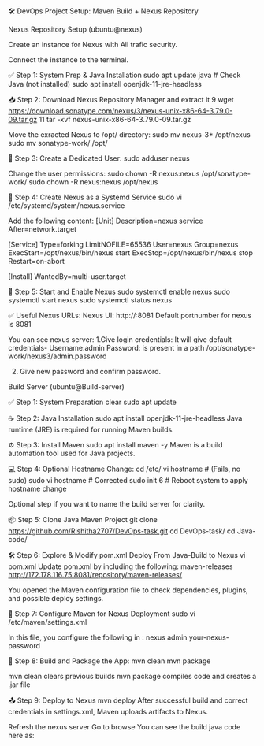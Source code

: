 🛠️ DevOps Project Setup: Maven Build + Nexus Repository

 Nexus Repository Setup (ubuntu@nexus)

Create an instance for Nexus with All trafic security.

Connect the instance to the terminal.


 ✅ Step 1: System Prep & Java Installation
   sudo apt update
  java                # Check Java (not installed)
  sudo apt install openjdk-11-jre-headless


📥 Step 2: Download Nexus Repository Manager and extract it
9  wget https://download.sonatype.com/nexus/3/nexus-unix-x86-64-3.79.0-09.tar.gz
11 tar -xvf nexus-unix-x86-64-3.79.0-09.tar.gz


Move the exracted Nexus to /opt/ directory:
 sudo mv nexus-3* /opt/nexus
 sudo mv sonatype-work/ /opt/


👤 Step 3: Create a Dedicated User:
 sudo adduser nexus

Change the user permissions:
sudo chown -R nexus:nexus /opt/sonatype-work/
sudo chown -R nexus:nexus /opt/nexus


🔧 Step 4: Create Nexus as a Systemd Service
sudo vi /etc/systemd/system/nexus.service

Add the following content:
[Unit]
Description=nexus service
After=network.target

[Service]
Type=forking
LimitNOFILE=65536
User=nexus
Group=nexus
ExecStart=/opt/nexus/bin/nexus start
ExecStop=/opt/nexus/bin/nexus stop
Restart=on-abort

[Install]
WantedBy=multi-user.target


🚀 Step 5: Start and Enable Nexus
sudo systemctl enable nexus
sudo systemctl start nexus
sudo systemctl status nexus


✅ Useful Nexus URLs:
Nexus UI: http://<your-nexus-ip>:8081
Default portnumber for nexus is 8081

You can see nexus server:
1.Give login credentials:
  It will give default credentials-
   Username:admin
   Password: is present in a path /opt/sonatype-work/nexus3/admin.password

2. Give new password and confirm password.



 Build Server (ubuntu@Build-server)

 ✅ Step 1: System Preparation
     clear
     sudo apt update

☕ Step 2: Java Installation
    sudo apt install openjdk-11-jre-headless
Java runtime (JRE) is required for running Maven builds.


⚙️ Step 3: Install Maven
  sudo apt install maven -y
Maven is a build automation tool used for Java projects.


💻 Step 4: Optional Hostname Change:
 cd /etc/
 vi hostname       # (Fails, no sudo)
 sudo vi hostname  # Corrected
 sudo init 6       # Reboot system to apply hostname change

Optional step if you want to name the build server for clarity.




📦 Step 5: Clone Java Maven Project
git clone https://github.com/Rishitha2707/DevOps-task.git
 cd DevOps-task/
 cd Java-code/


 🛠️ Step 6: Explore & Modify pom.xml
 Deploy From Java-Build to Nexus 
vi pom.xml
Update pom.xml by including the following:
</dependencies>
<distributionManagement>
  <repository>
    <id>maven-releases</id>
    <url>http://172.178.116.75:8081/repository/maven-releases/</url>
  </repository>
</distributionManagement>

You opened the Maven configuration file to check dependencies, plugins, and possible deploy settings.

📁 Step 7: Configure Maven for Nexus Deployment
sudo vi /etc/maven/settings.xml

In this file, you configure the following in <servers>:
  <servers>
  <server>
    <id>nexus</id>
    <username>admin</username>
    <password>your-nexus-password</password>
  </server>
</servers>

🧪 Step 8: Build and Package the App:
   mvn clean
   mvn package

mvn clean clears previous builds
mvn package compiles code and creates a .jar file

📤 Step 9: Deploy to Nexus
   mvn deploy
After successful build and correct credentials in settings.xml, Maven uploads artifacts to Nexus.

Refresh the nexus server
Go to browse
You can see the build java code here as: